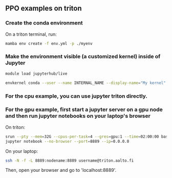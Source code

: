 ## PPO examples on triton

### Create the conda environment
On a triton terminal, run:
```bash
mamba env create -f env.yml -p ./myenv
```

### Make the environment visible (a customized kernel) inside of Jupyter

```bash
module load jupyterhub/live

envkernel conda --user --name INTERNAL_NAME --display-name="My kernel" /path/to/myenv
```
### For the cpu example, you can use jupyter triton directly.

### For the gpu example, first start a jupyter server on a gpu node and then run jupyter notebooks on your laptop's browser

On triton:

```bash
srun --pty --mem=32G --cpus-per-task=4 --gres=gpu:1 --time=02:00:00 bash
jupyter notebook --no-browser --port=8889 --ip=0.0.0.0
```
On your laptop:
```bash
ssh -N -f -L 8889:nodename:8889 username@triton.aalto.fi
```
Then, open your browser and go to 'localhost:8889'.

